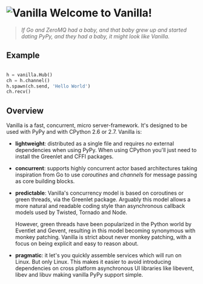 # ![Vanilla](https://raw.githubusercontent.com/cablehead/vanilla/master/docs/images/vanilla-logo.png) Welcome to Vanilla!

> *If Go and ZeroMQ had a baby, and that baby grew up and started dating
> PyPy, and they had a baby, it might look like Vanilla.*

## Example

```python

h = vanilla.Hub()
ch = h.channel()
h.spawn(ch.send, 'Hello World')
ch.recv()
```

## Overview

Vanilla is a fast, concurrent, micro server-framework. It's designed to be used
with PyPy and with CPython 2.6 or 2.7. Vanilla is:

- **lightweight**: distributed as a single file and requires *no* external
  dependencies when using PyPy. When using CPython you'll just need to install
  the Greenlet and CFFI packages.

- **concurrent**: supports highly concurrent actor based architectures taking
  inspiration from Go to use *coroutines* and *channels* for message passing as
  core building blocks.

- **predictable**: Vanilla's concurrency model is based on coroutines or green
  threads, via the Greenlet package. Arguably this model allows a more natural
  and readable coding style than asynchronous callback models used by Twisted,
  Tornado and Node.

  However, green threads have been popularized in the Python world by Eventlet
  and Gevent, resulting in this model becoming synonymous with monkey patching.
  Vanilla is strict about never monkey patching, with a focus on being explicit
  and easy to reason about.

- **pragmatic**: it let's you quickly assemble services which will run on
  Linux. But only Linux. This makes it easier to avoid introducing dependencies
  on cross platform asynchronous UI libraries like libevent, libev and libuv
  making vanilla PyPy support simple.
